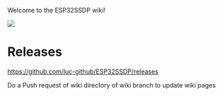 Welcome to the ESP32SSDP wiki!

![](https://github.com/luc-github/ESP32SSDP/blob/wiki/wiki/images/sample.png)

# Releases
https://github.com/luc-github/ESP32SSDP/releases

Do a Push request of wiki directory of wiki branch to update wiki pages
